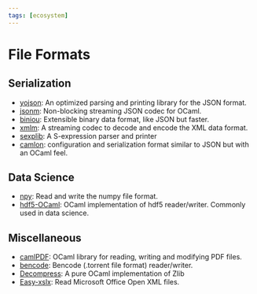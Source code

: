 ```yaml
---
tags: [ecosystem]
---
```


# File Formats

## Serialization

* [yojson](https://github.com/mjambon/yojson): An optimized parsing and printing library for the JSON format.
* [jsonm](http://erratique.ch/software/jsonm): Non-blocking streaming JSON codec for OCaml.
* [biniou](https://github.com/mjambon/biniou): Extensible binary data format, like JSON but faster.
* [xmlm](http://erratique.ch/software/xmlm): A streaming codec to decode and encode the XML data format.
* [sexplib](https://github.com/janestreet/sexplib): A S-expression parser and printer
* [camlon](https://bitbucket.org/camlspotter/camlon): configuration and serialization format similar to JSON but with an OCaml feel.

## Data Science

* [npy](https://github.com/LaurentMazare/npy-ocaml): Read and write the numpy file format.
* [hdf5-OCaml](https://github.com/vbrankov/hdf5-ocaml): OCaml implementation of hdf5 reader/writer. Commonly used in data science.

## Miscellaneous

* [camlPDF](https://github.com/johnwhitington/camlpdf): OCaml library for reading, writing and modifying PDF files.
* [bencode](https://github.com/rgrinberg/bencode): Bencode (.torrent file format) reader/writer.
* [Decompress](https://github.com/oklm-wsh/Decompress): A pure OCaml implementation of Zlib
* [Easy-xslx](https://github.com/brendanlong/ocaml-ooxml): Read Microsoft Office Open XML files.


